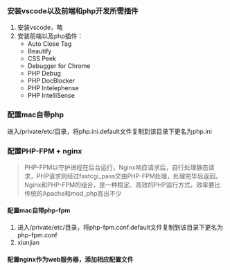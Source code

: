 ### 安装vscode以及前端和php开发所需插件
1. 安装vscode，略
2. 安装前端以及php插件：
	- Auto Close Tag
	- Beautify
	- CSS Peek
	- Debugger for Chrome
	- PHP Debug
	- PHP DocBlocker
	- PHP Intelephense
	- PHP IntelliSense
### 配置mac自带php
进入/private/etc/目录，将php.ini.default文件复制到该目录下更名为php.ini
### 配置PHP-FPM + nginx
> PHP-FPM以守护进程在后台运行，Nginx响应请求后，自行处理静态请求，PHP请求则经过fastcgi_pass交由PHP-FPM处理，处理完毕后返回。 Nginx和PHP-FPM的组合，是一种稳定、高效的PHP运行方式，效率要比传统的Apache和mod_php高出不少
#### 配置mac自带php-fpm
1. 进入/private/etc/目录，将php-fpm.conf.default文件复制到该目录下更名为php-fpm.conf
2. xiunjian

#### 配置nginx作为web服务器，添加相应配置文件
